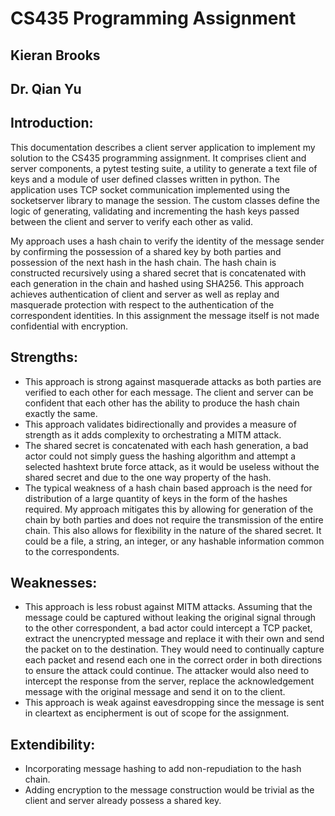 # CS435 Programming Assignment
## Kieran Brooks
## Dr. Qian Yu 

## Introduction:

This documentation describes a client server application to implement my solution to the CS435 programming assignment. It comprises client and server components, a pytest testing suite, a utility to generate a text file of keys and a module of user defined classes written in python. The application uses
TCP socket communication implemented using the socketserver library to manage the session. The custom classes define the logic of generating, validating and incrementing the hash keys passed between the client and server to verify each other as valid.

My approach uses a hash chain to verify the identity of the message sender by confirming the possession of a shared key by both parties and possession of the next hash in the hash chain. The hash chain is constructed recursively using a shared secret that is concatenated with each generation in the chain and hashed using SHA256. This approach achieves authentication of client and server as well as replay and masquerade protection with respect to the authentication of the correspondent identities. In this assignment the message itself is not made confidential with encryption.

## Strengths:
* This approach is strong against masquerade attacks as both parties are verified to each other for each message. The client and server can be confident that each other has the ability to produce the hash chain exactly the same.
* This approach validates bidirectionally and provides a measure of strength as it adds complexity to orchestrating a MITM attack.
* The shared secret is concatenated with each hash generation, a bad actor could not simply guess the hashing algorithm and attempt a selected hashtext brute force attack, as it would be useless without the shared secret and due to the one way property of the hash.
* The typical weakness of a hash chain based approach is the need for distribution of a large quantity of keys in the form of the hashes required. My approach mitigates this by allowing for generation of the chain by both parties and does not require the transmission of the entire chain. This also allows for flexibility in the nature of the shared secret. It could be a file, a string, an integer, or any hashable information common to the correspondents.

## Weaknesses:
* This approach is less robust against MITM attacks. Assuming that the message could be captured without leaking the original signal through to the other correspondent, a bad actor could intercept a TCP packet, extract the unencrypted message and replace it with their own and send the packet on to the destination. They would need to continually capture each packet and resend each one in the correct order in both directions to ensure the attack could continue. The attacker would also need to intercept the response from the server, replace the acknowledgement message with the original message and send it on to the client.
* This approach is weak against eavesdropping since the message is sent in cleartext as encipherment is out of scope for the assignment.

## Extendibility:
* Incorporating message hashing to add non-repudiation to the hash chain. 
* Adding encryption to the message construction would be trivial as the client and server already possess a shared key.
